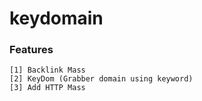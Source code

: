 # keydomain

### Features
```
[1] Backlink Mass
[2] KeyDom (Grabber domain using keyword)
[3] Add HTTP Mass
```
